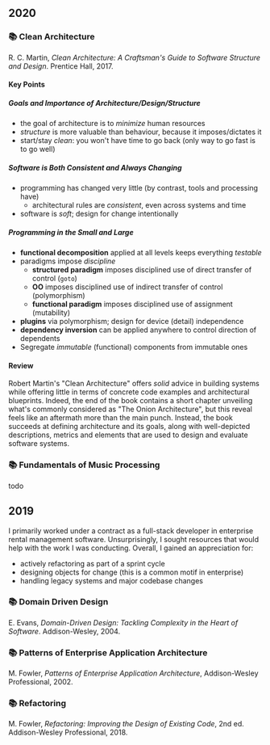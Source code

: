 ## 2020

### 📚 Clean Architecture

R. C. Martin, _Clean Architecture: A Craftsman's Guide to Software Structure and Design_. Prentice Hall, 2017.

#### Key Points

##### Goals and Importance of Architecture/Design/Structure

- the goal of architecture is to _minimize_ human resources
- _structure_ is more valuable than behaviour, because it imposes/dictates it
- start/stay _clean_: you won't have time to go back (only way to go fast is to go well)

##### Software is Both Consistent and Always Changing

- programming has changed very little (by contrast, tools and processing have)
  - architectural rules are _consistent_, even across systems and time
- software is _soft_; design for change intentionally

##### Programming in the Small and Large

- **functional decomposition** applied at all levels keeps everything _testable_
- paradigms impose _discipline_
  - **structured paradigm** imposes disciplined use of direct transfer of control (`goto`)
  - **OO** imposes disciplined use of indirect transfer of control (polymorphism)
  - **functional paradigm** imposes disciplined use of assignment (mutability)
- **plugins** via polymorphism; design for device (detail) independence
- **dependency inversion** can be applied anywhere to control direction of dependents
- Segregate _immutable_ (functional) components from immutable ones

#### Review

Robert Martin's "Clean Architecture" offers _solid_ advice in building systems while offering little
in terms of concrete code examples and architectural blueprints. Indeed, the end of the book contains
a short chapter unveiling what's commonly considered as "The Onion Architecture", but this reveal feels
like an aftermath more than the main punch. Instead, the book succeeds at defining architecture and its
goals, along with well-depicted descriptions, metrics and elements that are used to design and
evaluate software systems.

### 📚 Fundamentals of Music Processing

todo

## 2019

I primarily worked under a contract as a full-stack developer in enterprise rental management
software. Unsurprisingly, I sought resources that would help with the work I was conducting.
Overall, I gained an appreciation for:

- actively refactoring as part of a sprint cycle
- designing objects for change (this is a common motif in enterprise)
- handling legacy systems and major codebase changes

### 📚 Domain Driven Design

E. Evans, _Domain-Driven Design: Tackling Complexity in the Heart of Software_. Addison-Wesley, 2004.

### 📚 Patterns of Enterprise Application Architecture

M. Fowler, _Patterns of Enterprise Application Architecture_, Addison-Wesley Professional, 2002.

### 📚 Refactoring

M. Fowler, _Refactoring: Improving the Design of Existing Code_, 2nd ed. Addison-Wesley
Professional, 2018.
